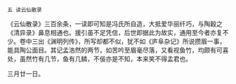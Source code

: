     五 读云仙散录 

   《云仙散录》三百余条，一读即可知是冯氏所自造，大抵爱华丽纤巧，与陶穀之《清异录》鼻息相通也。援引虽不足凭信，后世即据此为故实，通用至今者亦复不少。卷中三出《渊明列传》，所写却都不似，犹不如《庐阜杂记》所说攒眉一事，能具陶公面目。其记孟浩然的两节，如苦吟至眉毫尽落，又看视鱼竹，均颇有可喜处，虽然竹有几节，鱼有几鳞，不佞亦是不知，本来笑不得孟君也。

   三月廿一日。

